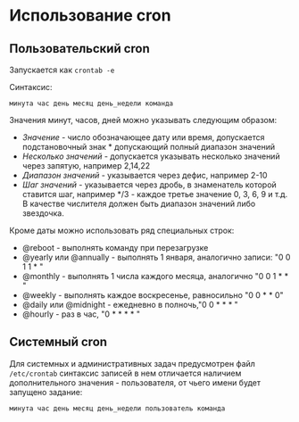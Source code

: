 # Использование cron

## Пользовательский cron

Запускается как `crontab -e`

Синтаксис:

```
минута час день месяц день_недели команда
```

Значения минут, часов, дней можно указывать следующим образом:

- *Значение* - число обозначающее дату или время, допускается подстановочный знак *  допускающий полный диапазон значений
- *Несколько значений* - допускается указывать несколько значений через запятую, например 2,14,22
- *Диапазон значений* - указывается через дефис, например 2-10
- *Шаг значений* - указывается через дробь, в знаменатель которой ставится шаг, например */3 - каждое третье значение 0, 3, 6, 9 и т.д. В качестве числителя должен быть диапазон значений либо звездочка.

Кроме даты можно использовать ряд специальных строк:

- @reboot - выполнять команду при перезагрузке
- @yearly или @annually - выполнять 1 января, аналогично записи: "0 0 1 1 * "
- @monthly - выполнять 1 числа каждого месяца, аналогично "0 0 1 * * "
- @weekly - выполнять каждое воскресенье, равносильно "0 0 * * 0"
- @daily или @midnight - ежедневно в полночь,"0 0 * * * "
- @hourly - раз в час, "0 * * * * "

## Системный cron

Для системных и административных задач предусмотрен файл `/etc/crontab` синтаксис записей в нем отличается наличием дополнительного значения - пользователя, от чьего имени будет запущено задание:

```
минута час день месяц день_недели пользователь команда
```
